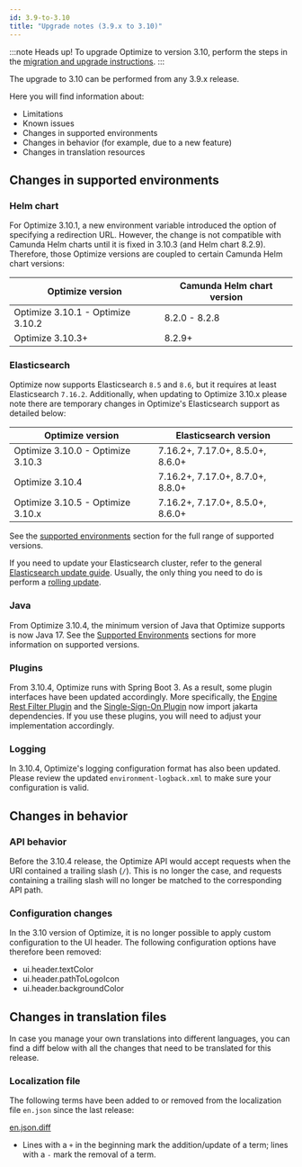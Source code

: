 ```yaml
---
id: 3.9-to-3.10
title: "Upgrade notes (3.9.x to 3.10)"
---
```


:::note Heads up!
To upgrade Optimize to version 3.10, perform the steps in the [migration and upgrade instructions](./instructions.md).
:::

The upgrade to 3.10 can be performed from any 3.9.x release.

Here you will find information about:

- Limitations
- Known issues
- Changes in supported environments
- Changes in behavior (for example, due to a new feature)
- Changes in translation resources

## Changes in supported environments

### Helm chart

For Optimize 3.10.1, a new environment variable introduced the option of specifying a redirection URL. However, the change is not compatible with Camunda Helm charts until it is fixed in 3.10.3 (and Helm chart 8.2.9). Therefore, those Optimize versions are coupled to certain Camunda Helm chart versions:

| Optimize version                  | Camunda Helm chart version |
| --------------------------------- | -------------------------- |
| Optimize 3.10.1 - Optimize 3.10.2 | 8.2.0 - 8.2.8              |
| Optimize 3.10.3+                  | 8.2.9+                     |

### Elasticsearch

Optimize now supports Elasticsearch `8.5` and `8.6`, but it requires at least Elasticsearch `7.16.2`.
Additionally, when updating to Optimize 3.10.x please note there are temporary changes in Optimize's Elasticsearch support as detailed below:

| Optimize version                  | Elasticsearch version            |
| --------------------------------- | -------------------------------- |
| Optimize 3.10.0 - Optimize 3.10.3 | 7.16.2+, 7.17.0+, 8.5.0+, 8.6.0+ |
| Optimize 3.10.4                   | 7.16.2+, 7.17.0+, 8.7.0+, 8.8.0+ |
| Optimize 3.10.5 - Optimize 3.10.x | 7.16.2+, 7.17.0+, 8.5.0+, 8.6.0+ |

See the [supported environments](/reference/supported-environments.md) section for the full range of supported versions.

If you need to update your Elasticsearch cluster, refer to the general [Elasticsearch update guide](https://www.elastic.co/guide/en/elasticsearch/reference/current/setup-upgrade.html). Usually, the only thing you need to do is perform a [rolling update](https://www.elastic.co/guide/en/elasticsearch/reference/current/rolling-upgrades.html).

### Java

From Optimize 3.10.4, the minimum version of Java that Optimize supports is now Java 17. See the [Supported Environments](/reference/supported-environments.md) sections for more information on supported versions.

### Plugins

From 3.10.4, Optimize runs with Spring Boot 3. As a result, some plugin interfaces have been updated accordingly. More specifically, the [Engine Rest Filter Plugin](./../plugins/engine-rest-filter-plugin.md) and the [Single-Sign-On Plugin](./../plugins/single-sign-on.md) now import jakarta dependencies. If you use these plugins, you will need to adjust your implementation accordingly.

### Logging

In 3.10.4, Optimize's logging configuration format has also been updated. Please review the updated `environment-logback.xml` to make sure your configuration is valid.

## Changes in behavior

### API behavior

Before the 3.10.4 release, the Optimize API would accept requests when the URI contained a trailing slash (`/`). This is no longer the case, and requests containing a trailing slash will no longer be matched to the corresponding API path.

### Configuration changes

In the 3.10 version of Optimize, it is no longer possible to apply custom configuration to the UI header. The following
configuration options have therefore been removed:

- ui.header.textColor
- ui.header.pathToLogoIcon
- ui.header.backgroundColor

## Changes in translation files

In case you manage your own translations into different languages, you can find a diff below with all the changes that need to be translated for this release.

### Localization file

The following terms have been added to or removed from the localization file `en.json` since the last release:

[en.json.diff](./translation-diffs/differences_localization_390_3100.diff)

- Lines with a `+` in the beginning mark the addition/update of a term; lines with a `-` mark the removal of a term.
